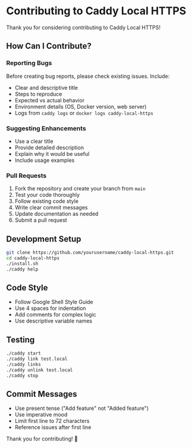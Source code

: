 # Contributing to Caddy Local HTTPS

Thank you for considering contributing to Caddy Local HTTPS!

## How Can I Contribute?

### Reporting Bugs

Before creating bug reports, please check existing issues. Include:
- Clear and descriptive title
- Steps to reproduce
- Expected vs actual behavior
- Environment details (OS, Docker version, web server)
- Logs from `caddy logs` or `docker logs caddy-local-https`

### Suggesting Enhancements

- Use a clear title
- Provide detailed description
- Explain why it would be useful
- Include usage examples

### Pull Requests

1. Fork the repository and create your branch from `main`
2. Test your code thoroughly
3. Follow existing code style
4. Write clear commit messages
5. Update documentation as needed
6. Submit a pull request

## Development Setup

```bash
git clone https://github.com/yourusername/caddy-local-https.git
cd caddy-local-https
./install.sh
./caddy help
```

## Code Style

- Follow Google Shell Style Guide
- Use 4 spaces for indentation
- Add comments for complex logic
- Use descriptive variable names

## Testing

```bash
./caddy start
./caddy link test.local
./caddy links
./caddy unlink test.local
./caddy stop
```

## Commit Messages

- Use present tense ("Add feature" not "Added feature")
- Use imperative mood
- Limit first line to 72 characters
- Reference issues after first line

Thank you for contributing! 🎉
